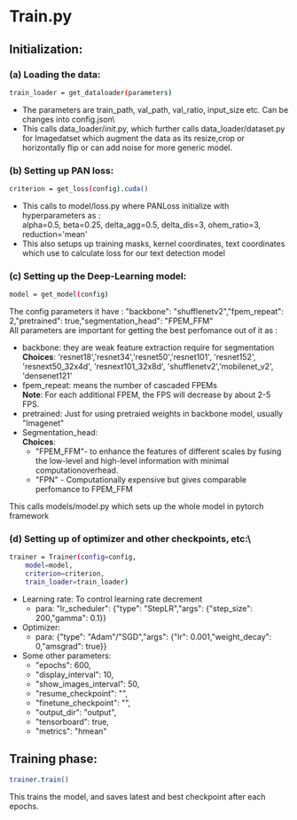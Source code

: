 # Train.py

## Initialization:

### (a) Loading the data:
```bash
train_loader = get_dataloader(parameters)
```
- The parameters are train_path, val_path, val_ratio, input_size etc. Can be changes into config.json\
- This calls data_loader/_init_.py, which further calls data_loader/dataset.py for Imagedatset which augment the data as its resize,crop or horizontally flip 
or can add noise for more generic model.

### (b) Setting up PAN loss:
```bash
criterion = get_loss(config).cuda()
```
- This calls to model/loss.py where PANLoss initialize with hyperparameters as :\
alpha=0.5, beta=0.25, delta_agg=0.5, delta_dis=3, ohem_ratio=3, reduction='mean'
- This also setups up training masks, kernel coordinates, text coordinates which use to calculate loss for our text detection model


### (c) Setting up the Deep-Learning model:
```bash
model = get_model(config)
```
The config parameters it have :  "backbone": "shufflenetv2","fpem_repeat": 2,"pretrained": true,"segmentation_head": "FPEM_FFM"\
All parameters are important for getting the best perfomance out of it as :
- backbone: they are weak feature extraction require for segmentation\
**Choices**: 'resnet18','resnet34','resnet50','resnet101', 'resnet152', 'resnext50_32x4d', 'resnext101_32x8d', 'shufflenetv2','mobilenet_v2', 'densenet121'
- fpem_repeat: means the number of cascaded FPEMs\
**Note**: For each additional FPEM, the FPS will decrease by about 2-5 FPS.
- pretrained: Just for using pretraied weights in backbone model, usually "Imagenet"
- Segmentation_head: \
**Choices**: 
  - "FPEM_FFM"- to enhance the features of different scales by fusing the low-level and high-level information with minimal computationoverhead.
  - "FPN" - Computationally expensive but gives comparable perfomance to FPEM_FFM

This calls models/model.py which sets up the whole model in pytorch framework

### (d) Setting up of optimizer and other checkpoints, etc:\
```bash
trainer = Trainer(config=config,
    model=model,
    criterion=criterion,
    train_loader=train_loader)
```
- Learning rate: To control learning rate decrement
  - para: "lr_scheduler": {"type": "StepLR","args": {"step_size": 200,"gamma": 0.1}}
- Optimizer: 
  - para: {"type": "Adam"/"SGD","args": {"lr": 0.001,"weight_decay": 0,"amsgrad": true}}
- Some other parameters:
  - "epochs": 600,
  - "display_interval": 10,
  - "show_images_interval": 50,
  - "resume_checkpoint": "",     
  - "finetune_checkpoint": "",
  - "output_dir": "output",
  - "tensorboard": true,
  - "metrics": "hmean"
  
## Training phase:
```bash
trainer.train()
```
This trains the model, and saves latest and best checkpoint after each epochs.

